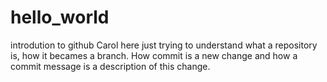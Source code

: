 # hello_world
introdution to github
Carol here just trying to understand what a repository is, how it becames a branch. How commit is a new change and how a commit message is a description of this change.
